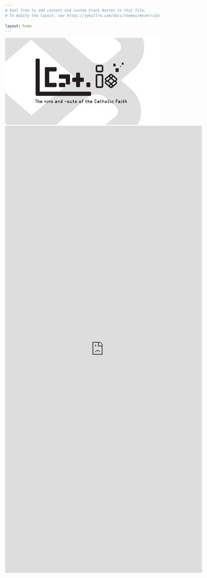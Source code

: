 ```yaml
---
# Feel free to add content and custom Front Matter to this file.
# To modify the layout, see https://jekyllrb.com/docs/themes/#overriding-theme-defaults

layout: home
---
```

<img src="/assets/43645104_10218054864869117_62951086549368832_n.jpg">
<iframe src="https://docs.google.com/forms/d/e/1FAIpQLSdCIS9X2PeNKNU4XW98Krisa8ha4VpInIR9Y2GBJtPu_R6UwQ/viewform?embedded=true" width="640" height="1454" frameborder="0" marginheight="0" marginwidth="0">Loading...</iframe>